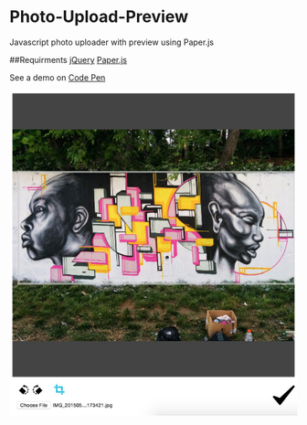# Photo-Upload-Preview
Javascript photo uploader with preview using Paper.js

##Requirments
[jQuery](https://jquery.com/)
[Paper.js](http://paperjs.org/)

See a demo on [Code Pen](http://codepen.io/alecdhuse/pen/aONoyP)

![Screen Shot](https://github.com/alecdhuse/Photo-Upload-Preview/blob/master/screen-shots/screen-shot-1.jpg)
